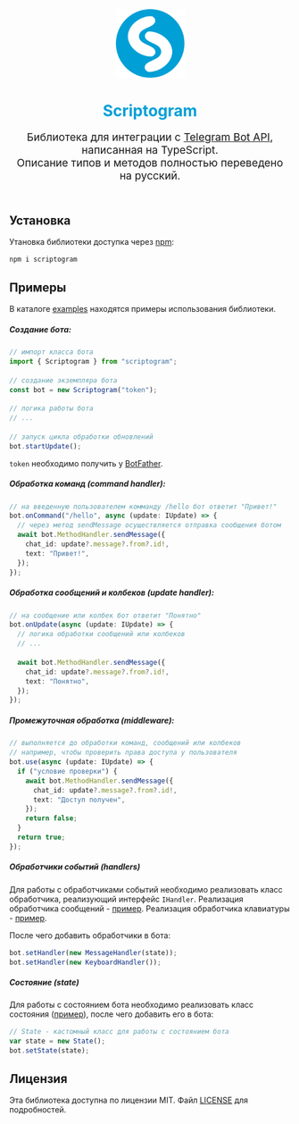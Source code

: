 <header>

<div align="center">
<img src="./assets/logo.svg" alt="logo" height="123">
<h1 align="center" style="color:#009fd6">Scriptogram</h1>

<div style="font-size:19px">
  Библиотека для интеграции с <a href="https://core.telegram.org/bots/api">Telegram Bot API</a>, написанная на TypeScript.<br>
  Описание типов и методов полностью переведено на русский.
<div>
</div>

</header>

<!-- ## Особенности

- Поддержка всех основных методов Telegram API.
- Простой и понятный интерфейс.
- Возможность расширения для дополнительных функций. -->

## Установка

Утановка библиотеки доступка через [npm](https://www.npmjs.com/package/scriptogram):

```bash
npm i scriptogram
```

## Примеры

В каталоге [examples](https://github.com/Avirtan/Scriptogram/tree/master/src/example) находятся примеры использования библиотеки.

##### Создание бота:

```typescript
// импорт класса бота
import { Scriptogram } from "scriptogram";

// создание экземпляра бота
const bot = new Scriptogram("token");

// логика работы бота
// ...

// запуск цикла обработки обновлений
bot.startUpdate();
```

`token` необходимо получить у [BotFather](https://t.me/BotFather).

##### Обработка команд (command handler):

```typescript
// на введенную пользователем комманду /hello бот ответит "Привет!"
bot.onCommand("/hello", async (update: IUpdate) => {
  // через метод sendMessage осуществляется отправка сообщения ботом
  await bot.MethodHandler.sendMessage({
    chat_id: update?.message?.from?.id!,
    text: "Привет!",
  });
});
```

##### Обработка сообщений и колбеков (update handler):

```typescript
// на сообщение или колбек бот ответит "Понятно"
bot.onUpdate(async (update: IUpdate) => {
  // логика обработки сообщений или колбеков
  // ...

  await bot.MethodHandler.sendMessage({
    chat_id: update?.message?.from?.id!,
    text: "Понятно",
  });
});
```

##### Промежуточная обработка (middleware):

```typescript
// выполняется до обработки команд, сообщений или колбеков
// например, чтобы проверить права доступа у пользователя
bot.use(async (update: IUpdate) => {
  if ("условие проверки") {
    await bot.MethodHandler.sendMessage({
      chat_id: update?.message?.from?.id!,
      text: "Доступ получен",
    });
    return false;
  }
  return true;
});
```

##### Обработчики событий (handlers)

Для работы с обработчиками событий необходимо реализовать класс обработчика, реализующий интерфейс `IHandler`.
Реализация обработчика сообщений - [пример](https://github.com/Avirtan/Scriptogram/blob/master/src/example/handlers/MessageHandler.ts).
Реализация обработчика клавиатуры - [пример](https://github.com/Avirtan/Scriptogram/blob/master/src/example/handlers/KeyboardHandler.ts).

После чего добавить обработчики в бота:

```typescript
bot.setHandler(new MessageHandler(state));
bot.setHandler(new KeyboardHandler());
```

##### Состояние (state)

Для работы с состоянием бота необходимо реализовать класс состояния ([пример](https://github.com/Avirtan/Scriptogram/blob/master/src/example/state.ts)), после чего добавить его в бота:

```typescript
// State - кастомный класс для работы с состоянием бота
var state = new State();
bot.setState(state);
```

<!-- ## Поддержка

Если возникли вопросы или проблемы, создайте issue в этом репозитории. -->

## Лицензия

Эта библиотека доступна по лицензии MIT. Файл [LICENSE](https://github.com/Avirtan/Scriptogram/blob/master/LICENSE) для подробностей.
